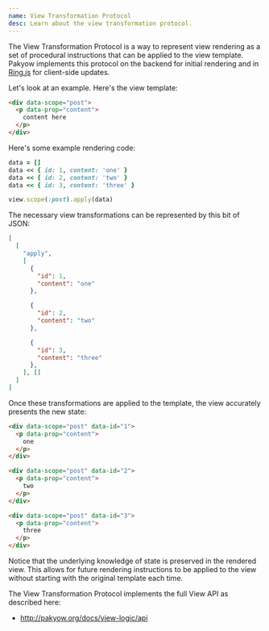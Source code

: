 ```yaml
---
name: View Transformation Protocol
desc: Learn about the view transformation protocol.
---
```


The View Transformation Protocol is a way to represent view rendering as a set
of procedural instructions that can be applied to the view template. Pakyow
implements this protocol on the backend for initial rendering and in
[Ring.js](https://github.com/pakyow/ring) for client-side updates.

Let's look at an example. Here's the view template:

```html
<div data-scope="post">
  <p data-prop="content">
    content here
  </p>
</div>
```

Here's some example rendering code:

```ruby
data = []
data << { id: 1, content: 'one' }
data << { id: 2, content: 'two' }
data << { id: 3, content: 'three' }

view.scope(:post).apply(data)
```

The necessary view transformations can be represented by this bit of JSON:

```json
[
  [
    "apply",
    [
      {
        "id": 1,
        "content": "one"
      },

      {
        "id": 2,
        "content": "two"
      },

      {
        "id": 3,
        "content": "three"
      },
    ], []
  ]
]
```

Once these transformations are applied to the template, the view accurately
presents the new state:

```html
<div data-scope="post" data-id="1">
  <p data-prop="content">
    one
  </p>
</div>

<div data-scope="post" data-id="2">
  <p data-prop="content">
    two
  </p>
</div>

<div data-scope="post" data-id="3">
  <p data-prop="content">
    three
  </p>
</div>
```

Notice that the underlying knowledge of state is preserved in the rendered view.
This allows for future rendering instructions to be applied to the view without
starting with the original template each time.

The View Transformation Protocol implements the full View API as described here:

- http://pakyow.org/docs/view-logic/api
